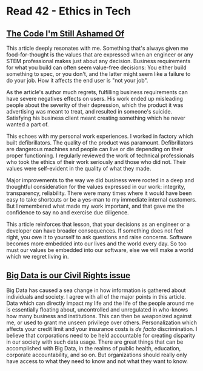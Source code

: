 # Read 42 - Ethics in Tech

## [The Code I'm Still Ashamed Of](https://medium.freecodecamp.org/the-code-im-still-ashamed-of-e4c021dff55e)

This article deeply resonates with me. Something that's always given me food-for-thought is the values that are expressed when an engineer or any STEM professional makes just about any decision. Business requirements for what you build can often seem value-free decisions: You either build something to spec, or you don't, and the latter might seem like a failure to do your job. How it affects the end user is "not your job".

As the article's author much regrets, fulfilling business requirements can have severe negatives effects on users. His work ended up misleading people about the severity of their depression, which the product it was advertising was meant to treat, and resulted in someone's suicide. Satisfying his business client meant creating something which he never wanted a part of.

This echoes with my personal work experiences. I worked in factory which built defibrillators. The quality of the product was paramount. Defibrillators are dangerous machines and people can live or die depending on their proper functioning. I regularly reviewed the work of technical professionals who took the ethics of their work seriously and those who did not. Their values were self-evident in the quality of what they made.

Major improvements to the way we did business were rooted in a deep and thoughtful consideration for the values expressed in our work: integrity, transparency, reliability. There were many times where it would have been easy to take shortcuts or be a yes-man to my immediate internal customers. But I remembered what made my work important, and that gave me the confidence to say no and exercise due diligence.

This article reinforces that lesson, that your decisions as an engineer or a developer can have broader consequences. If something does not feel right, you owe it to yourself to ask questions and raise concerns. Software becomes more embedded into our lives and the world every day. So too must our values be embedded into our software, else we will make a world which we regret living in.

## [Big Data is our Civil Rights issue](http://solveforinteresting.com/big-data-is-our-generations-civil-rights-issue-and-we-dont-know-it/)

Big Data has caused a sea change in how information is gathered about individuals and society. I agree with all of the major points in this article. Data which can directly impact my life and the life of the people around me is essentially floating about, uncontrolled and unregulated in who-knows how many business and institutions. This can then be weaponized against me, or used to grant me unseen privilege over others. Personalization which affects your credit limit and your insurance costs is *de facto* discrimination. I believe that corporations need to be held accountable for creating disparity in our society with such data usage. There are great things that can be accomplished with Big Data, in the realms of public health, education, corporate accountability, and so on. But organizations should really only have access to what they need to know and not what they want to know.
